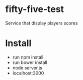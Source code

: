 fifty-five-test
===============

Service that display players scores

Install
===============

* run npm install
* run bower install
* node server.js
* localhost:3000
